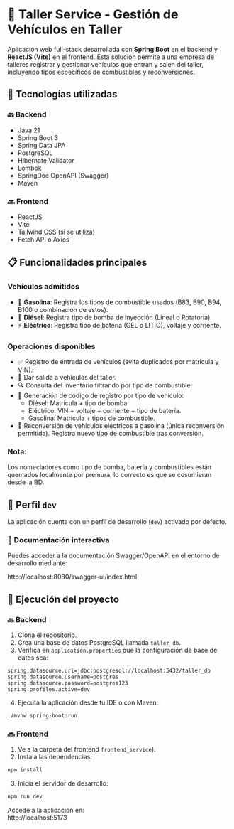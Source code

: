 
# 🚗 Taller Service - Gestión de Vehículos en Taller

Aplicación web full-stack desarrollada con **Spring Boot** en el backend y **ReactJS (Vite)** en el frontend. Esta solución permite a una empresa de talleres registrar y gestionar vehículos que entran y salen del taller, incluyendo tipos específicos de combustibles y reconversiones.

## 🧰 Tecnologías utilizadas

### 🔙 Backend
- Java 21
- Spring Boot 3
- Spring Data JPA
- PostgreSQL
- Hibernate Validator
- Lombok
- SpringDoc OpenAPI (Swagger)
- Maven

### 🔜 Frontend
- ReactJS
- Vite
- Tailwind CSS (si se utiliza)
- Fetch API o Axios

## 📋 Funcionalidades principales

### Vehículos admitidos
- 🚗 **Gasolina**: Registra los tipos de combustible usados (B83, B90, B94, B100 o combinación de estos).
- 🚙 **Diésel**: Registra tipo de bomba de inyección (Lineal o Rotatoria).
- ⚡ **Eléctrico**: Registra tipo de batería (GEL o LITIO), voltaje y corriente.

### Operaciones disponibles
- ✅ Registro de entrada de vehículos (evita duplicados por matrícula y VIN).
- 🚪 Dar salida a vehículos del taller.
- 🔍 Consulta del inventario filtrando por tipo de combustible.
- 🧾 Generación de código de registro por tipo de vehículo:
    - Diésel: Matrícula + tipo de bomba.
    - Eléctrico: VIN + voltaje + corriente + tipo de batería.
    - Gasolina: Matrícula + tipos de combustible.
- 🔄 Reconversión de vehículos eléctricos a gasolina (única reconversión permitida). Registra nuevo tipo de combustible tras conversión.

### Nota: ###
Los nomecladores como tipo de bomba, batería y combustibles están quemados localmente por premura, lo correcto es que se cosumieran desde la BD.

## 🧪 Perfil `dev`

La aplicación cuenta con un perfil de desarrollo (`dev`) activado por defecto.

### 📘 Documentación interactiva
Puedes acceder a la documentación Swagger/OpenAPI en el entorno de desarrollo mediante:

http://localhost:8080/swagger-ui/index.html


## 🚀 Ejecución del proyecto

### 🔙 Backend

1. Clona el repositorio.
2. Crea una base de datos PostgreSQL llamada `taller_db`.
3. Verifica en `application.properties` que la configuración de base de datos sea:

```
spring.datasource.url=jdbc:postgresql://localhost:5432/taller_db
spring.datasource.username=postgres
spring.datasource.password=postgres123
spring.profiles.active=dev
```

4. Ejecuta la aplicación desde tu IDE o con Maven:

````bash
./mvnw spring-boot:run
````


### 🔜 Frontend

1. Ve a la carpeta del frontend `frontend_service`).
2. Instala las dependencias:

````bash
npm install
````

3. Inicia el servidor de desarrollo:

````bash
npm run dev
````


Accede a la aplicación en:  
http://localhost:5173
